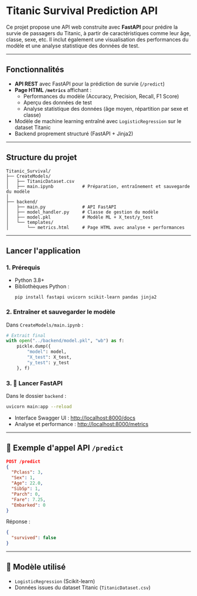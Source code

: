 
# Titanic Survival Prediction API

Ce projet propose une API web construite avec **FastAPI** pour prédire la survie de passagers du Titanic, à partir de caractéristiques comme leur âge, classe, sexe, etc. Il inclut également une visualisation des performances du modèle et une analyse statistique des données de test.

---

## Fonctionnalités

- **API REST** avec FastAPI pour la prédiction de survie (`/predict`)
- **Page HTML `/metrics`** affichant :
  - Performances du modèle (Accuracy, Precision, Recall, F1 Score)
  - Aperçu des données de test
  - Analyse statistique des données (âge moyen, répartition par sexe et classe)
- Modèle de machine learning entraîné avec `LogisticRegression` sur le dataset Titanic
- Backend proprement structuré (FastAPI + Jinja2)

---

## Structure du projet

```
Titanic_Survival/
├── CreateModels/
│   ├── TitanicDataset.csv
│   ├── main.ipynb           # Préparation, entraînement et sauvegarde du modèle
│
├── backend/
│   ├── main.py              # API FastAPI
│   ├── model_handler.py     # Classe de gestion du modèle
│   ├── model.pkl            # Modèle ML + X_test/y_test
│   └── templates/
│       └── metrics.html     # Page HTML avec analyse + performances
```

---

## Lancer l'application

### 1. Prérequis

- Python 3.8+
- Bibliothèques Python :
  ```
  pip install fastapi uvicorn scikit-learn pandas jinja2
  ```

### 2. Entraîner et sauvegarder le modèle

Dans `CreateModels/main.ipynb` :

```python
# Extrait final
with open("../backend/model.pkl", "wb") as f:
    pickle.dump({
        "model": model,
        "X_test": X_test,
        "y_test": y_test
    }, f)
```

### 3. 🚀 Lancer FastAPI

Dans le dossier `backend` :

```bash
uvicorn main:app --reload
```

- Interface Swagger UI : [http://localhost:8000/docs](http://localhost:8000/docs)
- Analyse et performance : [http://localhost:8000/metrics](http://localhost:8000/metrics)

---

## 📌 Exemple d'appel API `/predict`

```json
POST /predict
{
  "Pclass": 3,
  "Sex": 1,
  "Age": 22.0,
  "SibSp": 1,
  "Parch": 0,
  "Fare": 7.25,
  "Embarked": 0
}
```

Réponse :
```json
{
  "survived": false
}
```

---

## 🧠 Modèle utilisé

- `LogisticRegression` (Scikit-learn)
- Données issues du dataset Titanic (`TitanicDataset.csv`)
